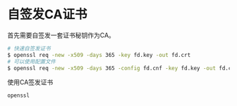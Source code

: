 # 自签发CA证书

首先需要自签发一套证书秘钥作为CA。

```bash
# 快速自签发证书
$ openssl req -new -x509 -days 365 -key fd.key -out fd.crt
# 可以使用配置文件
$ openssl req -new -x509 -days 365 -config fd.cnf -key fd.key -out fd.crt
```

使用CA签发证书

```bash
openssl
```
